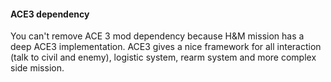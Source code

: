 
#### ACE3 dependency

You can't remove ACE 3 mod dependency because H&M mission has a deep ACE3 implementation.
ACE3 gives a nice framework for all interaction (talk to civil and enemy), logistic system, rearm system and more complex side mission.
